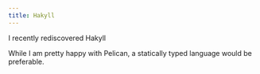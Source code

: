 ```yaml
---
title: Hakyll
---
```

I recently rediscovered Hakyll

<!--more-->

While I am pretty happy with Pelican, a statically typed
language would be preferable.

